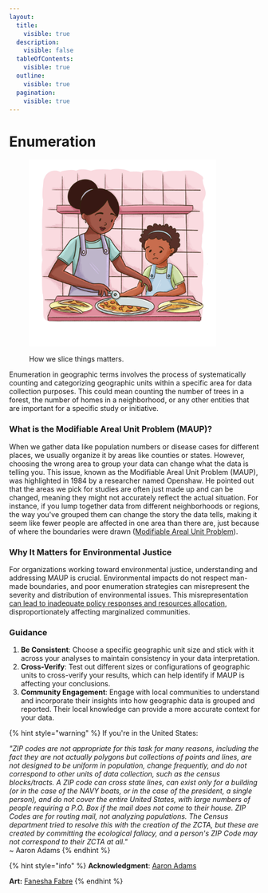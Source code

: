 ```yaml
---
layout:
  title:
    visible: true
  description:
    visible: false
  tableOfContents:
    visible: true
  outline:
    visible: true
  pagination:
    visible: true
---
```


# Enumeration

<figure><img src="../.gitbook/assets/Pizza.jpg" alt="" width="375"><figcaption><p>How we slice things matters. </p></figcaption></figure>

Enumeration in geographic terms involves the process of systematically counting and categorizing geographic units within a specific area for data collection purposes. This could mean counting the number of trees in a forest, the number of homes in a neighborhood, or any other entities that are important for a specific study or initiative.

### What is the Modifiable Areal Unit Problem (MAUP)?

When we gather data like population numbers or disease cases for different places, we usually organize it by areas like counties or states. However, choosing the wrong area to group your data can change what the data is telling you. This issue, known as the Modifiable Areal Unit Problem (MAUP), was highlighted in 1984 by a researcher named Openshaw. He pointed out that the areas we pick for studies are often just made up and can be changed, meaning they might not accurately reflect the actual situation. For instance, if you lump together data from different neighborhoods or regions, the way you've grouped them can change the story the data tells, making it seem like fewer people are affected in one area than there are, just because of where the boundaries were drawn ([Modifiable Areal Unit Problem](https://www.sciencedirect.com/topics/earth-and-planetary-sciences/modifiable-areal-unit-problem)).

### Why It Matters for Environmental Justice

For organizations working toward environmental justice, understanding and addressing MAUP is crucial. Environmental impacts do not respect man-made boundaries, and poor enumeration strategies can misrepresent the severity and distribution of environmental issues. This misrepresentation [can lead to inadequate policy responses and resources allocation](https://link.springer.com/article/10.1007/s44212-022-00021-1), disproportionately affecting marginalized communities.

### Guidance

1. **Be Consistent**: Choose a specific geographic unit size and stick with it across your analyses to maintain consistency in your data interpretation.
2. **Cross-Verify**: Test out different sizes or configurations of geographic units to cross-verify your results, which can help identify if MAUP is affecting your conclusions.
3. **Community Engagement**: Engage with local communities to understand and incorporate their insights into how geographic data is grouped and reported. Their local knowledge can provide a more accurate context for your data.

{% hint style="warning" %}
If you're in the United States:

_"ZIP codes are not appropriate for this task for many reasons, including the fact they are not actually polygons but collections of points and lines, are not designed to be uniform in population, change frequently, and do not correspond to other units of data collection, such as the census blocks/tracts. A ZIP code can cross state lines, can exist only for a building (or in the case of the NAVY boats, or in the case of the president, a single person), and do not cover the entire United States, with large numbers of people requiring a P.O. Box if the mail does not come to their house. ZIP Codes are for routing mail, not analyzing populations. The Census department tried to resolve this with the creation of the ZCTA, but these are created by committing the ecological fallacy, and a person's ZIP Code may not correspond to their ZCTA at all."_ \
\~ Aaron Adams
{% endhint %}

{% hint style="info" %}
**Acknowledgment**: [Aaron Adams](https://www.linkedin.com/in/aaron-maxwell-adams/)

**Art:** [Fanesha Fabre](https://www.faneshafabreart.com/)
{% endhint %}
